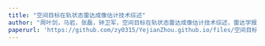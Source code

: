```yaml
---
title: "空间目标在轨状态雷达成像估计技术综述"
author: "周叶剑，马岩，张磊，钟卫军，空间目标在轨状态雷达成像估计技术综述，雷达学报，2021, 10(4): 607–621."
paperurl: 'https://github.com/zy0315/YejianZhou.github.io/files/空间目标在轨状态雷达成像估计技术综述.pdf'
---
```

